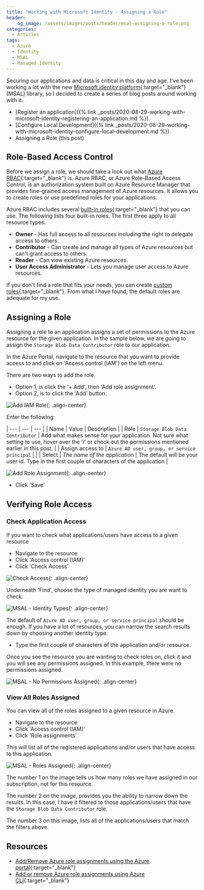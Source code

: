 ```yaml
---
title: "Working with Microsoft Identity - Assigning a Role"
header:
    og_image: /assets/images/posts/header/msal-assigning-a-role.png
categories:
  - Articles
tags:
  - Azure
  - Identity
  - MSAL
  - Managed Identity
---
```

Securing our applications and data is critical in this day and age.  I've been working a lot with the new [Microsoft identity platform](https://docs.microsoft.com/en-us/azure/active-directory/develop/){:target="_blank"}  (MSAL) library, so I decided to create a series of blog posts around working with it.

* [Register an application]({% link _posts/2020-08-29-working-with-microsoft-identity-registering-an-application.md %}).
* [Configure Local Development]({% link _posts/2020-08-29-working-with-microsoft-identity-configure-local-development.md  %})
* Assigning a Role (this post)

## Role-Based Access Control

Before we assign a role, we should take a look out what [Azure RBAC](https://docs.microsoft.com/en-us/azure/role-based-access-control/overview){:target="_blank"} is. Azure RBAC, or Azure Role-Based Access Control, is an authorization system built on Azure Resource Manager that provides fine-grained access management of Azure resources.  It allows you to create roles or use predefined roles for your applications.

Azure RBAC includes several [built-in roles](https://docs.microsoft.com/en-us/azure/role-based-access-control/built-in-roles){:target="_blank"} that you can use. The following lists four built-in roles. The first three apply to all resource types.

* **Owner** - Has full access to all resources including the right to delegate access to others.
* **Contributor** - Can create and manage all types of Azure resources but can't grant access to others.
* **Reader** - Can view existing Azure resources.
* **User Access Administrator** - Lets you manage user access to Azure resources.

If you don't find a role that fits your needs, you can create [custom roles](https://docs.microsoft.com/en-us/azure/role-based-access-control/custom-roles){:target="_blank"}. From what I have found, the default roles are adequate for my use.

## Assigning a Role

Assigning a role to an application assigns a set of permissions to the Azure resource for the given application.  In the sample below, we are going to assign the `Storage Blob Data Contributor` role to our application.

In the Azure Portal, navigate to the resource that you want to provide access to and click on 'Access control (IAM') on the left menu.

There are two ways to add the role.  

* Option 1, is click the '+ Add', then 'Add role assignment'.
* Option 2, is to click the 'Add' button.

![Add IAM Role](/assets/images/posts/securing-container-add-role.png){: .align-center}

Enter the following:

| --- | --- | --- |
| Name | Value | Description |
| Role | `Storage Blob Data Contributor` | Add what makes sense for your application.  Not sure what setting to use, hover over the 'i' or check out the permissions mentioned earlier in this post. |
| Assign access to | `Azure AD user, group, or service principal` | |
| Select | *The name of the application* | The default will be your user id.  Type in the first couple of characters of the application |

![Add Role Assignment](/assets/images/posts/securing-container-add-role-assignment.png){: .align-center}

* Click 'Save'

## Verifying Role Access

### Check Application Access

If you want to check what applications/users have access to a given resource

* Navigate to the resource
* Click 'Access control (IAM)'
* Click 'Check Access'

![Check Access](/assets/images/posts/msal-check-access.png){: .align-center}

Underneath 'Find', choose the type of managed identity you are want to check.

![MSAL - Identity Types](/assets/images/posts/msal-find-list.png){: .align-center}

The default of `Azure AD user, group, or service principal` should be enough.  If you have a lot of resources, you can narrow the search results down by choosing another identity type.

* Type the first couple of characters of the application and/or resource.

Once you see the resource you are wanting to check roles on, click it and you will see any permissions assigned.  In this example, there were no permissions assigned.

![MSAL - No Permissions Assigned](/assets/images/posts/msal-no-permissions-assigned.png){: .align-center}

### View All Roles Assigned

You can view all of the roles assigned to a given resource in Azure.

* Navigate to the resource
* Click 'Access control (IAM)'
* Click 'Role assignments'

This will list all of the registered applications and/or users that have access to this application.

![MSAL - Roles Assigned](/assets/images/posts/msal-role-assignments.png){: .align-center}

The number 1 on the image tells us how many roles we have assigned in our subscription, not for this resource.

The number 2 on the image, provides you the ability to narrow down the results.  In this case, I have it filtered to those applications/users that have the `Storage Blob Data Contributor` role.

The number 3 on this image, lists all of the applications/users that match the filters above.

## Resources

* [Add/Remove Azure role assignments using the Azure portal](https://docs.microsoft.com/en-us/azure/role-based-access-control/role-assignments-portal){:target="_blank"}
* [Add or remove Azure role assignments using Azure CLI](https://docs.microsoft.com/en-us/azure/role-based-access-control/role-assignments-cli){:target="_blank"}

